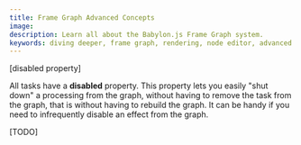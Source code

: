 ```yaml
---
title: Frame Graph Advanced Concepts
image:
description: Learn all about the Babylon.js Frame Graph system.
keywords: diving deeper, frame graph, rendering, node editor, advanced concepts
---
```


[disabled property]

All tasks have a **disabled** property. This property lets you easily "shut down" a processing from the graph, without having to remove the task from the graph, that is without having to rebuild the graph. It can be handy if you need to infrequently disable an effect from the graph.

[TODO]
